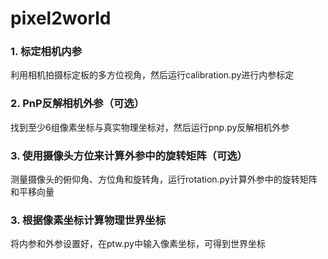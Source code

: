 # pixel2world

### 1. 标定相机内参
利用相机拍摄标定板的多方位视角，然后运行calibration.py进行内参标定

### 2. PnP反解相机外参（可选）
找到至少6组像素坐标与真实物理坐标对，然后运行pnp.py反解相机外参

### 3. 使用摄像头方位来计算外参中的旋转矩阵（可选）
测量摄像头的俯仰角、方位角和旋转角，运行rotation.py计算外参中的旋转矩阵和平移向量

### 3. 根据像素坐标计算物理世界坐标
将内参和外参设置好，在ptw.py中输入像素坐标，可得到世界坐标

